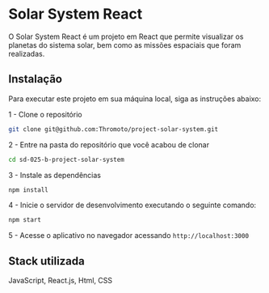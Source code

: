 
# Solar System React

O Solar System React é um projeto em React que permite visualizar os planetas do sistema solar, bem como as missões espaciais que foram realizadas.


## Instalação

Para executar este projeto em sua máquina local, siga as instruções abaixo:

1 - Clone o repositório

```bash
git clone git@github.com:Thromoto/project-solar-system.git
```

2 - Entre na pasta do repositório que você acabou de clonar

```bash
cd sd-025-b-project-solar-system
```

3 - Instale as dependências

```bash
npm install
```

4 - Inicie o servidor de desenvolvimento executando o seguinte comando:

```bash
npm start
```

5 - Acesse o aplicativo no navegador acessando ```http://localhost:3000```

## Stack utilizada

JavaScript, React.js, Html, CSS
